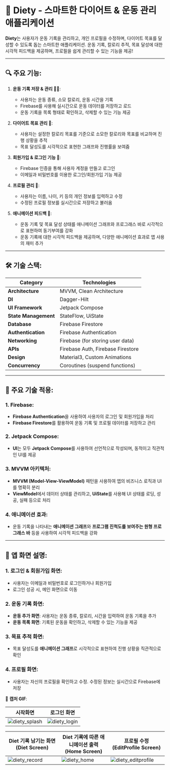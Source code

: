 # 🍏 **Diety** - 스마트한 다이어트 & 운동 관리 애플리케이션

**Diety**는 사용자가 운동 기록을 관리하고, 개인 프로필을 수정하며, 다이어트 목표를 달성할 수 있도록 돕는 스마트한 애플리케이션.
운동 기록, 칼로리 추적, 목표 달성에 대한 시각적 피드백을 제공하며, 프로필을 쉽게 관리할 수 있는 기능을 제공!

---

## 🔍 **주요 기능**:
1. **운동 기록 저장 & 관리 🏋️‍♀️**:
   - 사용자는 운동 종류, 소모 칼로리, 운동 시간을 기록
   - Firebase를 사용해 실시간으로 운동 데이터를 저장하고 로드
   - 운동 기록을 목록 형태로 확인하고, 삭제할 수 있는 기능 제공

2. **다이어트 목표 관리 🥗**:
   - 사용자는 설정한 칼로리 목표를 기준으로 소모한 칼로리와 목표를 비교하며 진행 상황을 추적
   - 목표 달성도를 시각적으로 표현한 그래프와 진행률을 보여줌

3. **회원가입 & 로그인 기능 🔑**:
   - Firebase 인증을 통해 사용자 계정을 만들고 로그인
   - 이메일과 비밀번호를 이용한 로그인/회원가입 기능 제공

4. **프로필 관리 👤**:
   - 사용자는 이름, 나이, 키 등의 개인 정보를 입력하고 수정
   - 수정된 프로필 정보를 실시간으로 저장하고 불러옴

5. **애니메이션 피드백 🎥**:
   - 운동 기록 및 목표 달성 상태를 애니메이션 그래프와 프로그래스 바로 시각적으로 표현하여 동기부여를 강화
   - 운동 기록에 대한 시각적 피드백을 제공하며, 다양한 애니메이션 효과로 앱 사용의 재미 추가
     
---

## 🛠 **기술 스택**:

| Category           | Technologies                                          |
|--------------------|-------------------------------------------------------|
| **Architecture**    | MVVM, Clean Architecture                             |
| **DI**              | Dagger-Hilt                                          |
| **UI Framework**    | Jetpack Compose                                      |
| **State Management**| StateFlow, UiState                                   |
| **Database**        | Firebase Firestore                                   |
| **Authentication**  | Firebase Authentication                              |
| **Networking**      | Firebase (for storing user data)                     |
| **APIs**            | Firebase Auth, Firebase Firestore                    |
| **Design**          | Material3, Custom Animations                         |
| **Concurrency**     | Coroutines (suspend functions)                       |

---

## 🚀 **주요 기술 적용**:
### **1. Firebase**:
- **Firebase Authentication**을 사용하여 사용자의 로그인 및 회원가입을 처리
- **Firebase Firestore**를 활용하여 운동 기록 및 프로필 데이터를 저장하고 관리
  
### **2. Jetpack Compose**:
- **UI**는 모두 **Jetpack Compose**를 사용하여 선언적으로 작성되며, 동적이고 직관적인 UI를 제공

### **3. MVVM 아키텍처**:
- **MVVM (Model-View-ViewModel)** 패턴을 사용하여 앱의 비즈니스 로직과 UI를 명확히 분리
- **ViewModel**에서 데이터 상태를 관리하고, **UiState**를 사용해 UI 상태를 로딩, 성공, 실패 등으로 처리

### **4. 애니메이션 효과**:
- 운동 기록을 나타내는 **애니메이션 그래프**와 **프로그램 진척도를 보여주는 원형 프로그래스 바** 등을 사용하여 시각적 피드백을 강화

---

## 📱 **앱 화면 설명**:
### **1. 로그인 & 회원가입 화면**:
- 사용자는 이메일과 비밀번호로 로그인하거나 회원가입
- 로그인 성공 시, 메인 화면으로 이동

### **2. 운동 기록 화면**:
- **운동 추가 화면**: 사용자는 운동 종류, 칼로리, 시간을 입력하여 운동 기록을 추가
- **운동 목록 화면**: 기록된 운동을 확인하고, 삭제할 수 있는 기능을 제공

### **3. 목표 추적 화면**:
- 목표 달성도를 **애니메이션 그래프**로 시각적으로 표현하여 진행 상황을 직관적으로 확인

### **4. 프로필 화면**:
- 사용자는 자신의 프로필을 확인하고 수정. 수정된 정보는 실시간으로 Firebase에 저장

📌 **캡처 GIF**:  

| **시작화면** | **로그인 화면** |
|----------------------------------|----------------------------------|
| ![diety_splash](https://github.com/user-attachments/assets/e0963901-58ac-4cb4-93d0-46c1504e1843)|![diety_login](https://github.com/user-attachments/assets/887b17ea-db5c-4c30-80b6-913a45365b45)|

| **Diet 기록 남기는 화면(Diet Screen)** | **Diet 기록에 따른 애니메이션 출력<br/>(Home Screen)** | **프로필 수정(EditProfile Screen)** |
|----------------------------------|----------------------------------|----------------------------------|
| ![diety_record](https://github.com/user-attachments/assets/51f3caff-621c-486a-80cc-c93ea8c0daf6) | ![diety_home](https://github.com/user-attachments/assets/6f2968ec-57b5-4874-9824-7f78b6c4dc9a) | ![diety_editprofile](https://github.com/user-attachments/assets/b6e53803-c8d8-4da5-a932-3d14316673c8)|
